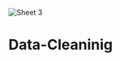 ![Sheet 3](https://github.com/user-attachments/assets/107efcae-c0d4-4bf7-94d3-39e3d1c44173)
# Data-Cleaninig
